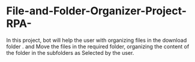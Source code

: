 # File-and-Folder-Organizer-Project-RPA-
In this project, bot will help the user with organizing files in the download folder . and Move the files in the required folder, organizing the content of the folder in the subfolders as Selected by the user.

